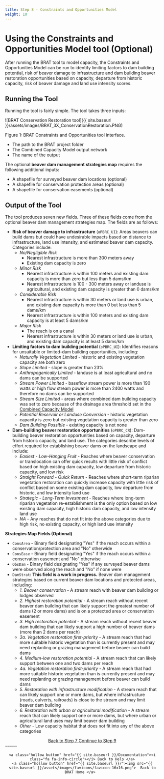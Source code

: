 ```yaml
---
title: Step 8 - Constraints and Opportunities Model
weight: 10
---
```


# Using the Constraints and Opportunities Model tool (Optional)

After running the BRAT tool to model capacity, the Constraints and Opportunities Model can be run to identify limiting factors to dam building potential, risk of beaver damage to infrastructure and dam building beaver restoration opportunities based on capacity, departure from historic capacity, risk of beaver damage and land use intensity scores.

## Running the Tool

Running the tool is fairly simple. The tool takes three inputs:

![BRAT Conservation Restoration tool]({{ site.baseurl }}/assets/images/BRAT_3X_ConservationRestoration.PNG)

Figure 1: BRAT Constraints and Opportunities tool interface.

* The path to the BRAT project folder
* The Combined Capacity Model output network
* The name of the output

The optional **beaver dam management strategies map** requires the following additional inputs:

* A shapefile for surveyed beaver dam locations (optional)
* A shapefile for conservation protection areas (optional)
* A shapefile for conservation easements (optional)

## Output of the Tool
The tool produces seven new fields. Three of these fields come from the optional beaver dam management strategies map. The fields are as follows:
* **Risk of beaver damage to infrastructure** (`oPBRC_UI`): Areas beavers can build dams but could have undesirable impacts based on distance to infrastructure, land use intensity, and estimated beaver dam capacity. Categories include:
  * *No/Negligible Risk* 
    * Nearest infrastructure is more than 300 meters away
    * Existing dam capacity is zero
  * *Minor Risk* 
    * Nearest infrastructure is within 100 meters and existing dam capacity is more than zero but less than 5 dams/km 
    * Nearest infrastructure is 100 - 300 meters away or landuse is agricultural, and existing dam capacity is greater than 0 dams/km
  * *Considerable Risk*
    * Nearest infrastructure is within 30 meters or land use is urban, and existing dam capacity is more than 0 but less than 5 dams/km
    * Nearest infrastructure is within 100 meters and existing dam capacity is at least 5 dams/km
  * *Major Risk* 
    * The reach is on a canal
    * Nearest infrastructure is within 30 meters or land use is urban, and existing dam capacity is at least 5 dams/km
* **Limiting factors to dam building potential** (`oPBRC_UI`): Identifies reasons for unsuitable or limited-dam building opportunities, including:
  * *Naturally Vegetation Limited* - historic and existing vegetation capacity are both zero
  * *Slope Limited* - slope is greater than 23%
  * *Anthropogenically Limited* - landuse is at least agricultural and no dams can be supported
  * *Stream Power Limited* - baseflow stream power is more than 190 watts or high flow stream power is more than 2400 watts and therefore no dams can be supported
  * *Stream Size Limited* - areas where combined dam building capacity was set to zero because of the drainage area threshold set in the [Combined Capacity Model](/Documentation/Tutorials/7-BRATCombinedFIS)
  * *Potential Reservoir or Landuse Conversion* - historic vegetation capacity is zero but existing vegetation capacity is greater than zero
  * *Dam Building Possible* - existing capacity is not none
* **Dam-building beaver restoration opportunities** (`oPBRC_CR`): Dam-building beaver restoration opportunities based on capacity, departure from historic capacity, and land use. The categories describe levels of effort required for establishing beaver dams on the landscape and include:
  * *Easiest - Low-Hanging Fruit* - Reaches where beaver conservation or translocation can offer quick results with little risk of conflict based on high existing dam capacity, low departure from historic capacity, and low risk
  * *Straight Forward - Quick Return* - Reaches where short-term riparian vegetation restoration can quickly increase capacity with little risk of conflict based on some existing dam capacity, low departure from historic, and low intensity land use
  * *Strategic - Long-Term Investment* - Reaches where long-term riparian vegetation re-establishment is the only option based on low existing dam capacity, high historic dam capacity, and low intensity land use
  * *NA* - Any reaches that do not fit into the above categories due to high risk, no existing capacity, or high land use intensity

**Strategies Map Fields (Optional)**

* `ConsArea` - Binary field designating "Yes" if the reach occurs within a conservation/protection area and "No" otherwide
* `ConsEase` - Binary field designating "Yes" if the reach occurs within a conservation easement and "No" otherwise
* `ObsDam` - Binary field designating "Yes" if any surveyed beaver dams were observed along the reach and "No" if none were
* `DamStrat`: **This field is a work in progress.** Beaver dam management strategies based on current beaver dam locations and protected areas, including:
  * *1. Beaver conservation* - A stream reach with beaver dam building or lodges observed 
  * *2. Highest restoration potential* - A stream reach without recent beaver dam building that can likely
    support the greatest number of dams (2 or more dams) and is on a protected area or conservation easement
  * *3. High restoration potential* - A stream reach without recent beaver dam building that can likely support a high number of beaver dams (more than 2 dams per reach)
  * *3a. Vegetation restoration first-priority* - A stream reach that had more suitable historic vegetation than is currently present and may need replanting or grazing management before beaver can build dams
  * *4. Medium-low restoration potential* - A stream reach that can likely support between one and
    two dams per reach
  * *4a. Vegetation restoration first-priority* - A stream reach that had more suitable historic vegetation than is currently present and may need replanting or grazing management before beaver can build dams
  * *5. Restoration with infrastructure modification* - A stream reach that can likely support one or more dams, but where infrastructure (roads, culverts, railroads) is close to the stream and may limit beaver dam building
  * *6. Restoration with urban or agricultural modification* - A stream reach that can likely support one or more dams, but where urban or agricultural land uses may limit beaver dam building
  * *Other* - Low capacity habitat that does not fit into any of the above categories

<div align="center">
	<a class="hollow button" href="{{ site.baseurl }}/Documentation/Tutorials/7-BRATCombinedFIS"><i class="fa fa-arrow-circle-left"></i> Back to Step 7 </a>
	<a class="hollow button" href="{{ site.baseurl }}/Documentation/Tutorials/9-DataValidation"><i class="fa fa-arrow-circle-right"></i> Continue to Step 9 </a>
</div>	
------
<div align="center">

	<a class="hollow button" href="{{ site.baseurl }}/Documentation"><i class="fa fa-info-circle"></i> Back to Help </a>
	<a class="hollow button" href="{{ site.baseurl }}/"><img src="{{ site.baseurl }}/assets/images/favicons/favicon-16x16.png">  Back to BRAT Home </a>  
</div>
